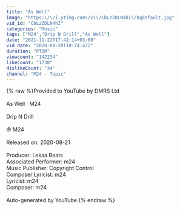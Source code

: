 ```yaml
---
title: "As Well"
image: "https:\/\/i.ytimg.com\/vi\/CbLzZDLN4hI\/hqdefault.jpg"
vid_id: "CbLzZDLN4hI"
categories: "Music"
tags: ["M24","Drip N Drill","As Well"]
date: "2021-11-22T17:42:14+03:00"
vid_date: "2020-08-20T10:24:47Z"
duration: "PT3M"
viewcount: "142234"
likeCount: "1730"
dislikeCount: "34"
channel: "M24 - Topic"
---
```

{% raw %}Provided to YouTube by DMRS Ltd<br /><br />As Well · M24<br /><br />Drip N Drill<br /><br />℗ M24<br /><br />Released on: 2020-08-21<br /><br />Producer: Lekaa Beats<br />Associated  Performer: m24<br />Music  Publisher: Copyright Control<br />Composer  Lyricist: m24<br />Lyricist: m24<br />Composer: m24<br /><br />Auto-generated by YouTube.{% endraw %}
